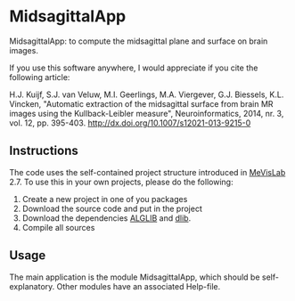 # MidsagittalApp
MidsagittalApp: to compute the midsagittal plane and surface on brain images.

If you use this software anywhere, I would appreciate if you cite the following article:

H.J. Kuijf, S.J. van Veluw, M.I. Geerlings, M.A. Viergever, G.J. Biessels, K.L. Vincken, "Automatic extraction of the midsagittal surface from brain MR images using the Kullback-Leibler measure", Neuroinformatics, 2014, nr. 3, vol. 12, pp. 395-403. http://dx.doi.org/10.1007/s12021-013-9215-0

## Instructions
The code uses the self-contained project structure introduced in [MeVisLab](http://www.mevislab.de/) 2.7. To use this in your own projects, please do the following:

1. Create a new project in one of you packages
2. Download the source code and put in the project
3. Download the dependencies [ALGLIB](https://github.com/hjkuijf/ALGLIB) and [dlib](https://github.com/hjkuijf/dlib).
4. Compile all sources

## Usage
The main application is the module MidsagittalApp, which should be self-explanatory. Other modules have an associated Help-file.
